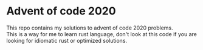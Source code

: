 # Advent of code 2020
This repo contains my solutions to advent of code 2020 problems.\
This is a way for me to learn rust language, don't look at this code if you are looking for idiomatic rust or optimized solutions.
